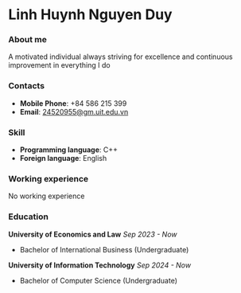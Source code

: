 # Linh Huynh Nguyen Duy

### About me
A motivated individual always striving for excellence and continuous improvement in everything I do

### Contacts
- **Mobile Phone**: +84 586 215 399
- **Email**: 24520955@gm.uit.edu.vn

### Skill
- **Programming language**: C++
- **Foreign language**: English

### Working experience
No working experience

### Education
**University of Economics and Law**
*Sep 2023 - Now*
  - Bachelor of International Business (Undergraduate)

**University of Information Technology**
*Sep 2024 - Now*
  - Bachelor of Computer Science (Undergraduate)
 
